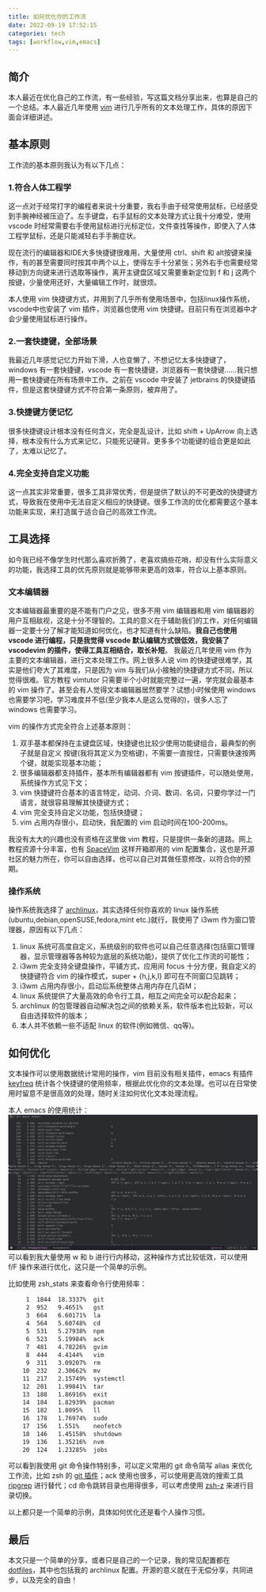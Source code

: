 ```yaml
---
title: 如何优化你的工作流
date: 2022-09-19 17:52:15
categories: tech
tags: [workflow,vim,emacs]
---
```


## 简介
本人最近在优化自己的工作流，有一些经验，写这篇文档分享出来，也算是自己的一个总结。本人最近几年使用 [vim](https://www.vim.org/) 进行几乎所有的文本处理工作，具体的原因下面会详细讲述。

## 基本原则
工作流的基本原则我认为有以下几点：<!-- more -->
### 1.符合人体工程学
这一点对于经常打字的编程者来说十分重要，我右手由于经常使用鼠标，已经感受到手腕神经被压迫了。左手键盘，右手鼠标的文本处理方式让我十分难受，使用 vscode 时经常需要右手使用鼠标进行光标定位，文件查找等操作，即使入了人体工程学鼠标，还是只能减轻右手手腕症状。

现在流行的编辑器和IDE大多快捷键很难用，大量使用 ctrl、shift 和 alt按键来操作，有的甚至需要同时按其中两个以上，使得左手十分紧张；另外右手也需要经常移动到方向键来进行选取等操作，离开主键盘区域又需要重新定位到 f 和 j 这两个按键，少量使用还好，大量编辑工作时，就很烦。

本人使用 vim 快捷键方式，并用到了几乎所有使用场景中，包括linux操作系统，vscode中也安装了 vim 插件，浏览器也使用 vim 快捷键。目前只有在浏览器中才会少量使用鼠标进行操作。

### 2.一套快捷键，全部场景
我最近几年感觉记忆力开始下滑，人也变懒了，不想记忆太多快捷键了，windows 有一套快捷键，vscode 有一套快捷键，浏览器有一套快捷键……我只想用一套快捷键在所有场景中工作。之前在 vscode 中安装了 jetbrains 的快捷键插件，但是这套快捷键方式不符合第一条原则，被弃用了。

### 3.快捷键方便记忆
很多快捷键设计根本没有任何含义，完全是乱设计，比如 shift + UpArrow 向上选择，根本没有什么方式来记忆，只能死记硬背。更多多个功能键的组合更是如此了，太难以记忆了。

### 4.完全支持自定义功能
这一点其实非常重要，很多工具非常优秀，但是提供了默认的不可更改的快捷键方式，导致我在使用中无法自定义相应的快捷键。很多工作流的优化都需要这个基本功能来实现，来打造属于适合自己的高效工作流。

## 工具选择
如今我已经不像学生时代那么喜欢折腾了，老喜欢搞些花哨，却没有什么实际意义的功能，我选择工具的优先原则就是能够带来更高的效率，符合以上基本原则。
### 文本编辑器
文本编辑器最重要的是不能有门户之见，很多不用 vim 编辑器和用 vim 编辑器的用户互相敌视，这是十分不理智的。工具的意义在于辅助我们的工作，对任何编辑器一定要十分了解才能知道如何优化，也才知道有什么缺陷。**我自己也使用 vscode 进行编程，只是我觉得 vscode 默认编辑方式很低效，我安装了 vscodevim 的插件，使得工具互相结合，取长补短**。
我最近几年使用 vim 作为主要的文本编辑器，进行文本处理工作。网上很多人说 vim 的快捷键很难学，其实是他们夸大了其难度，只是因为 vim 与我们从小接触的快捷键方式不同，所以觉得很难。官方教程 vimtutor 只需要半个小时就能完整过一遍，学完就会最基本的 vim 操作了。甚至会有人觉得文本编辑器居然要学？试想小时候使用 windows 也需要学习吧，学习难度并不低(至少我本人是这么觉得的)，很多人忘了 windows 也需要学习。

vim 的操作方式完全符合上述基本原则：
1. 双手基本都保持在主键盘区域，快捷键也比较少使用功能键组合，最典型的例子就是自定义 <leader> 按键(我将其定义为空格键)，不需要一直按住，只需要快速按两个键，就能实现基本功能；
2. 很多编辑器都支持插件，基本所有编辑器都有 vim 按键插件，可以随处使用，系统操作方式见下文；
3. vim 快捷键符合基本的语言特定，动词、介词、数词、名词，只要你学过一门语言，就很容易理解其快捷键方式；
4. vim 完全支持自定义功能，包括快捷键；
5. vim 占用内存很小，启动快，我配置的 vim 启动时间在100-200ms。

我没有太大的兴趣也没有资格在这里做 vim 教程，只是提供一条新的道路。网上教程资源十分丰富，也有 [SpaceVim](https://spacevim.org/cn/) 这样开箱即用的 vim 配置集合，这也是开源社区的魅力所在，你可以自由选择，也可以自己对其做任意修改，以符合你的预期。

### 操作系统
操作系统我选择了 [archlinux](https://archlinux.org/)，其实选择任何你喜欢的 linux 操作系统(ubuntu,debian,openSUSE,fedora,mint etc.)就行，我使用了 i3wm 作为窗口管理器，原因有以下几点：
1. linux 系统可高度自定义，系统级别的软件也可以自己任意选择(包括窗口管理器，显示管理器等各种较为底层的系统功能)，提供了优化工作流的可能性；
2. i3wm 完全支持全键盘操作，平铺方式，应用间 focus 十分方便，我自定义的快捷键符合 vim 的操作模式，super + {h,j,k,l} 即可在不同窗口见跳转；
3. i3wm 占用内存很小，启动后系统整体占用内存在几百M；
4. linux 系统提供了大量高效的命令行工具，相互之间完全可以配合起来；
5. archlinux 的包管理器自动解决包之间的依赖关系，软件版本也比较新，可以自由选择软件的版本；
6. 本人并不依赖一些不适配 linux 的软件(例如微信、qq等)。

## 如何优化

文本操作可以使用数据统计常用的操作，vim 目前没有相关插件，emacs 有插件 [keyfreq](https://github.com/dacap/keyfreq) 统计各个快捷键的使用频率，根据此优化你的文本处理。也可以在日常使用时留意不是很高效的处理，随时关注如何优化文本处理流程。

本人 emacs 的使用统计：
![](https://raw.githubusercontent.com/jadegong/dotfiles/master/emacs_keyfreq_statistics.png)
可以看到我大量使用 w 和 b 进行行内移动，这种操作方式比较低效，可以使用 f/F 操作来进行优化，这只是一个简单的示例。

比如使用 zsh_stats 来查看命令行使用频率：
```shell
     1	1844  18.3337%  git
     2	952   9.4651%   gst
     3	664   6.60171%  la
     4	564   5.60748%  cd
     5	531   5.27938%  npm
     6	523   5.19984%  ack
     7	481   4.78226%  gvim
     8	444   4.4144%   vim
     9	311   3.09207%  rm
    10	232   2.30662%  mv
    11	217   2.15749%  systemctl
    12	201   1.99841%  tar
    13	188   1.86916%  exit
    14	184   1.82939%  pacman
    15	182   1.8095%   ll
    16	178   1.76974%  sudo
    17	156   1.551%    neofetch
    18	146   1.45158%  shutdown
    19	136   1.35216%  nvm
    20	124   1.23285%  jobs
```
可以看到我使用 git 命令操作特别多，可以定义常用的 git 命令简写 alias 来优化工作流，比如 zsh 的 [git 插件](https://github.com/ohmyzsh/ohmyzsh/tree/master/plugins/git)；ack 使用也很多，可以使用更高效的搜索工具 [ripgrep](https://github.com/BurntSushi/ripgrep) 进行替代；cd 命令跳转目录也用得很多，可以考虑使用 [zsh-z](https://github.com/agkozak/zsh-z) 来进行目录切换。

以上都只是一个简单的示例，具体如何优化还是看个人操作习惯。

## 最后
本文只是一个简单的分享，或者只是自己的一个记录，我的常见配置都在 [dotfiles](https://github.com/jadegong/dotfiles)，其中也包括我的 archlinux 配置。开源的意义就在于无偿分享，共同进步，以及完全的自由！

